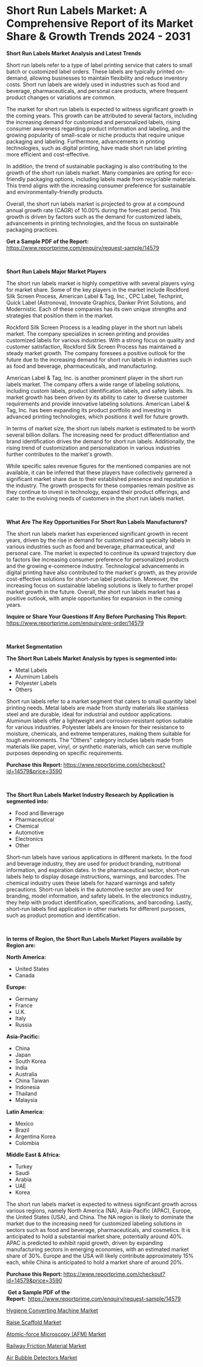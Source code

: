 <p><h1>Short Run Labels Market: A Comprehensive Report of its Market Share & Growth Trends 2024 - 2031</h1></p><p><strong>Short Run Labels Market Analysis and Latest Trends</strong></p>
<p><p>Short run labels refer to a type of label printing service that caters to small batch or customized label orders. These labels are typically printed on-demand, allowing businesses to maintain flexibility and reduce inventory costs. Short run labels are widely used in industries such as food and beverage, pharmaceuticals, and personal care products, where frequent product changes or variations are common.</p><p>The market for short run labels is expected to witness significant growth in the coming years. This growth can be attributed to several factors, including the increasing demand for customized and personalized labels, rising consumer awareness regarding product information and labeling, and the growing popularity of small-scale or niche products that require unique packaging and labeling. Furthermore, advancements in printing technologies, such as digital printing, have made short run label printing more efficient and cost-effective.</p><p>In addition, the trend of sustainable packaging is also contributing to the growth of the short run labels market. Many companies are opting for eco-friendly packaging options, including labels made from recyclable materials. This trend aligns with the increasing consumer preference for sustainable and environmentally-friendly products.</p><p>Overall, the short run labels market is projected to grow at a compound annual growth rate (CAGR) of 10.00% during the forecast period. This growth is driven by factors such as the demand for customized labels, advancements in printing technologies, and the focus on sustainable packaging practices.</p></p>
<p><strong>Get a Sample PDF of the Report:&nbsp;</strong> <a href="https://www.reportprime.com/enquiry/request-sample/14579">https://www.reportprime.com/enquiry/request-sample/14579</a></p>
<p>&nbsp;</p>
<p><strong>Short Run Labels Major Market Players</strong></p>
<p><p>The short run labels market is highly competitive with several players vying for market share. Some of the key players in the market include Rockford Silk Screen Process, American Label & Tag, Inc., CPC Label, Techprint, Quick Label (Astronova), Innovate Graphics, Danker Print Solutions, and Modernistic. Each of these companies has its own unique strengths and strategies that position them in the market.</p><p>Rockford Silk Screen Process is a leading player in the short run labels market. The company specializes in screen printing and provides customized labels for various industries. With a strong focus on quality and customer satisfaction, Rockford Silk Screen Process has maintained a steady market growth. The company foresees a positive outlook for the future due to the increasing demand for short run labels in industries such as food and beverage, pharmaceuticals, and manufacturing.</p><p>American Label & Tag, Inc. is another prominent player in the short run labels market. The company offers a wide range of labeling solutions, including custom labels, product identification labels, and safety labels. Its market growth has been driven by its ability to cater to diverse customer requirements and provide innovative labeling solutions. American Label & Tag, Inc. has been expanding its product portfolio and investing in advanced printing technologies, which positions it well for future growth.</p><p>In terms of market size, the short run labels market is estimated to be worth several billion dollars. The increasing need for product differentiation and brand identification drives the demand for short run labels. Additionally, the rising trend of customization and personalization in various industries further contributes to the market's growth.</p><p>While specific sales revenue figures for the mentioned companies are not available, it can be inferred that these players have collectively garnered a significant market share due to their established presence and reputation in the industry. The growth prospects for these companies remain positive as they continue to invest in technology, expand their product offerings, and cater to the evolving needs of customers in the short run labels market.</p></p>
<p>&nbsp;</p>
<p><strong>What Are The Key Opportunities For Short Run Labels Manufacturers?</strong></p>
<p><p>The short run labels market has experienced significant growth in recent years, driven by the rise in demand for customized and specialty labels in various industries such as food and beverage, pharmaceutical, and personal care. The market is expected to continue its upward trajectory due to factors like increasing consumer preference for personalized products and the growing e-commerce industry. Technological advancements in digital printing have also contributed to the market's growth, as they provide cost-effective solutions for short-run label production. Moreover, the increasing focus on sustainable labeling solutions is likely to further propel market growth in the future. Overall, the short run labels market has a positive outlook, with ample opportunities for expansion in the coming years.</p></p>
<p><strong>Inquire or Share Your Questions If Any Before Purchasing This Report:</strong> <a href="https://www.reportprime.com/enquiry/pre-order/14579">https://www.reportprime.com/enquiry/pre-order/14579</a></p>
<p>&nbsp;</p>
<p><strong>Market Segmentation</strong></p>
<p><strong>The Short Run Labels Market Analysis by types is segmented into:</strong></p>
<p><ul><li>Metal Labels</li><li>Aluminum Labels</li><li>Polyester Labels</li><li>Others</li></ul></p>
<p><p>Short run labels refer to a market segment that caters to small quantity label printing needs. Metal labels are made from sturdy materials like stainless steel and are durable, ideal for industrial and outdoor applications. Aluminum labels offer a lightweight and corrosion-resistant option suitable for various industries. Polyester labels are known for their resistance to moisture, chemicals, and extreme temperatures, making them suitable for tough environments. The "Others" category includes labels made from materials like paper, vinyl, or synthetic materials, which can serve multiple purposes depending on specific requirements.</p></p>
<p><strong>Purchase this Report:&nbsp;</strong><a href="https://www.reportprime.com/checkout?id=14579&price=3590">https://www.reportprime.com/checkout?id=14579&price=3590</a></p>
<p>&nbsp;</p>
<p><strong>The Short Run Labels Market Industry Research by Application is segmented into:</strong></p>
<p><ul><li>Food and Beverage</li><li>Pharmaceutical</li><li>Chemical</li><li>Automotive</li><li>Electronics</li><li>Other</li></ul></p>
<p><p>Short-run labels have various applications in different markets. In the food and beverage industry, they are used for product branding, nutritional information, and expiration dates. In the pharmaceutical sector, short-run labels help to display dosage instructions, warnings, and barcodes. The chemical industry uses these labels for hazard warnings and safety precautions. Short-run labels in the automotive sector are used for branding, model information, and safety labels. In the electronics industry, they help with product identification, specifications, and barcoding. Lastly, short-run labels find application in other markets for different purposes, such as product promotion and identification.</p></p>
<p>&nbsp;</p>
<p><strong>In terms of Region, the Short Run Labels Market Players available by Region are:</strong></p>
<p>
    <p> <strong> North America: </strong>
        <ul>
            <li>United States</li>
            <li>Canada</li>
        </ul>
        </p> 
    <p> <strong> Europe: </strong>
        <ul>
            <li>Germany</li>
            <li>France</li>
            <li>U.K.</li>
            <li>Italy</li>
            <li>Russia</li>
        </ul>
        </p> 
    <p> <strong> Asia-Pacific: </strong>
        <ul>
            <li>China</li>
            <li>Japan</li>
            <li>South Korea</li>
            <li>India</li>
            <li>Australia</li>
            <li>China Taiwan</li>
            <li>Indonesia</li>
            <li>Thailand</li>
            <li>Malaysia</li>
        </ul>
        </p> 
    <p> <strong> Latin America: </strong>
        <ul>
            <li>Mexico</li>
            <li>Brazil</li>
            <li>Argentina Korea</li>
            <li>Colombia</li>
        </ul>
        </p> 
    <p> <strong> Middle East & Africa: </strong>
        <ul>
            <li>Turkey</li>
            <li>Saudi</li>
            <li>Arabia</li>
            <li>UAE</li>
            <li>Korea</li>
        </ul>
    </p>
    </p>
<p><p>The short run labels market is expected to witness significant growth across various regions, namely North America (NA), Asia-Pacific (APAC), Europe, the United States (USA), and China. The NA region is likely to dominate the market due to the increasing need for customized labeling solutions in sectors such as food and beverage, pharmaceuticals, and cosmetics. It is anticipated to hold a substantial market share, potentially around 40%. APAC is predicted to exhibit rapid growth, driven by expanding manufacturing sectors in emerging economies, with an estimated market share of 30%. Europe and the USA will likely contribute approximately 15% each, while China is anticipated to hold a market share of around 20%.</p></p>
<p><strong>Purchase this Report: </strong><a href="https://www.reportprime.com/checkout?id=14579&price=3590">https://www.reportprime.com/checkout?id=14579&price=3590</a></p>
<p>&nbsp;<strong>Get a Sample PDF of the Report:&nbsp;&nbsp;</strong><a href="https://www.reportprime.com/enquiry/request-sample/14579">https://www.reportprime.com/enquiry/request-sample/14579</a></p>
<p><strong></strong></p>
<p><p><a href="https://medium.com/@joanobrien1990/hygiene-converting-machine-market-size-cagr-trends-2024-2030-44b98101d163">Hygiene Converting Machine Market</a></p><p><a href="https://medium.com/@joanobrien1990/raise-scaffold-nbsp-market-focuses-on-market-share-size-and-projected-forecast-till-2030-db183916d078">Raise Scaffold Market</a></p><p><a href="https://medium.com/@joanobrien1990/atomic-force-microscopy-afm-market-size-reveals-the-best-marketing-channels-in-global-industry-23b973c5d1f1">Atomic-force Microscopy (AFM) Market</a></p><p><a href="https://medium.com/@joanobrien1990/railway-friction-material-market-trends-and-market-analysis-forecasted-for-period-2023-2030-ebc723a90851">Railway Friction Material Market</a></p><p><a href="https://medium.com/@joanobrien1990/analyzing-air-bubble-detectors-market-global-industry-perspective-and-forecast-2023-to-2030-229156a75482">Air Bubble Detectors Market</a></p></p>